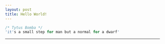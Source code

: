 ```yaml
---
layout: post
title: Hello World!
---
```


```groovy
/* Tytus Bomba */
'it's a small step for man but a normal for a dwarf'
```

****